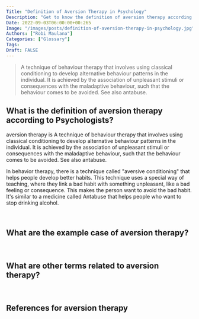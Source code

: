 ```yaml
---
Title: "Definition of Aversion Therapy in Psychology"
Description: "Get to know the definition of aversion therapy according to psychologists."
Date: 2022-09-03T06:00:00+00:265
Image: "/images/posts/definition-of-aversion-therapy-in-psychology.jpg"
Authors: ["Robi Maulana"]
Categories: ["Glossary"]
Tags: 
Draft: FALSE
---
```





> A technique of behaviour therapy that involves using classical conditioning to develop alternative behaviour patterns in the individual. It is achieved by the association of unpleasant stimuli or consequences with the maladaptive behaviour, such that the behaviour comes to be avoided. See also antabuse.

## What is the definition of aversion therapy according to Psychologists?

aversion therapy is A technique of behaviour therapy that involves using classical conditioning to develop alternative behaviour patterns in the individual. It is achieved by the association of unpleasant stimuli or consequences with the maladaptive behaviour, such that the behaviour comes to be avoided. See also antabuse.

In behavior therapy, there is a technique called "aversive conditioning" that helps people develop better habits. This technique uses a special way of teaching, where they link a bad habit with something unpleasant, like a bad feeling or consequence. This makes the person want to avoid the bad habit. It's similar to a medicine called Antabuse that helps people who want to stop drinking alcohol.

 

## What are the example case of aversion therapy?

 

## What are other terms related to aversion therapy?

 

## References for aversion therapy
